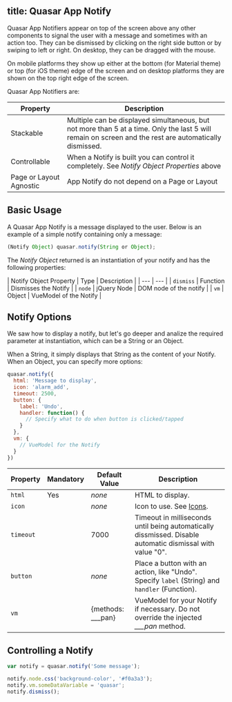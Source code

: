 title: Quasar App Notify
---
Quasar App Notifiers appear on top of the screen above any other components to signal the user with a message and sometimes with an action too. They can be dismissed by clicking on the right side button or by swiping to left or right. On desktop, they can be dragged with the mouse.

On mobile platforms they show up either at the bottom (for Material theme) or top (for iOS theme) edge of the screen and on desktop platforms they are shown on the top right edge of the screen.

<input type="hidden" data-fullpage-demo="app-notify">

Quasar App Notifiers are:

| Property | Description |
| --- | --- |
| Stackable | Multiple can be displayed simultaneous, but not more than 5 at a time. Only the last 5 will remain on screen and the rest are automatically dismissed. |
| Controllable | When a Notify is built you can control it completely. See *Notify Object Properties* above |
| Page or Layout Agnostic | App Notify do not depend on a Page or Layout |

## Basic Usage
A Quasar App Notify is a message displayed to the user. Below is an example of a simple notify containing only a message:
``` js
(Notify Object) quasar.notify(String or Object);
```
The *Notify Object* returned is an instantiation of your notify and has the following properties:

| Notify Object Property | Type | Description |
| --- | --- |
| `dismiss` | Function | Dismisses the Notify |
| `node` | jQuery Node | DOM node of the notify |
| `vm` | Object | VueModel of the Notify |

## Notify Options
We saw how to display a notify, but let's go deeper and analize the required parameter at instantiation, which can be a String or an Object.

When a String, it simply displays that String as the content of your Notify.
When an Object, you can specify more options:

``` js
quasar.notify({
  html: 'Message to display',
  icon: 'alarm_add',
  timeout: 2500,
  button: {
    label: 'Undo',
    handler: function() {
      // Specify what to do when button is clicked/tapped
    }
  },
  vm: {
    // VueModel for the Notify
  }
})
```

| Property | Mandatory | Default Value | Description |
| --- | --- | --- | --- |
| `html` | Yes | *none* | HTML to display. |
| `icon` | | *none* | Icon to use. See [Icons](/api/css-icons.html). |
| `timeout` | | 7000 | Timeout in milliseconds until being automatically dissmissed. Disable automatic dismissal with value "0". |
| `button` | | *none* | Place a button with an action, like "Undo". Specify `label` (String) and `handler` (Function). |
| `vm` | | {methods: ___pan} | VueModel for your Notify if necessary. Do not override the injected *___pan* method. |

## Controlling a Notify
``` js
var notify = quasar.notify('Some message');

notify.node.css('background-color', '#f0a3a3');
notify.vm.someDataVariable = 'quasar';
notify.dismiss();
```
